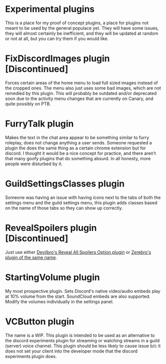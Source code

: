 # Experimental plugins

<div>This is a place for my proof of concept plugins, a place for plugins not meant to be used by the general populace yet. They will have some issues, they will almost certainly be inefficient, and they will be updated at random or not at all, but you can try them if you would like.</div>

# FixDiscordImages plugin [Discontinued]

<div>Forces certain areas of the home menu to load full sized images instead of the cropped ones. The menu also just uses some bad images, which are not remedied by this plugin. This will probably be outdated and/or deprecated soon due to the activity menu changes that are currently on Canary, and quite possibly on PTB.</div>

# FurryTalk plugin

<div>Makes the text in the chat area appear to be something similar to furry roleplay, does not change anything a user sends. Someone requested a plugin the does the same thing as a certain chrome extension but for discord. I thought it would be a nice concept for practice, and there aren’t that many goofy plugins that do something absurd. In all honesty, more people were disturbed by it.</div>

# GuildSettingsClasses plugin

<div>Someone was having an issue with having icons next to the tabs of both the settings menu and the guild settings menu, this plugin adds classes based on the name of those tabs so they can show up correctly.</div>

# RevealSpoilers plugin [Discontinued]

<div>Just use either <a href="https://github.com/mwittrien/BetterDiscordAddons/blob/master/Plugins/RevealAllSpoilersOption/RevealAllSpoilersOption.plugin.js">Devilbro's Reveal All Spoilers Option plugin</a> or <a href="https://github.com/rauenzi/BetterDiscordAddons/tree/master/Plugins/RevealSpoilers">Zerebro's plugin of the same name</a>.

# StartingVolume plugin

<div>My most prospective plugin. Sets Discord's native video/audio embeds play at 10% volume from the start. SoundCloud embeds are also supported. Modify the volumes individually in the settings panel.</div>

# VCButton plugin

<div>The name is a WIP. This plugin is intended to be used as an alternative to the discord experiments plugin for streaming or watching streams in a guild (server) voice channel. This plugin should be less likely to cause issue b/c it does not set your client into the developer mode that the discord experiments plugin does.</div>
